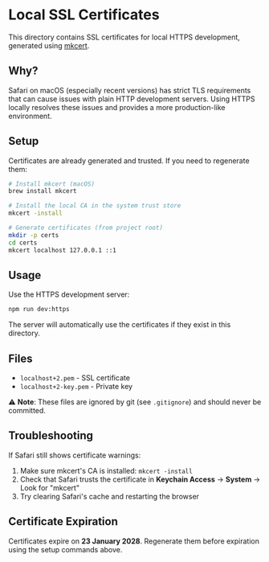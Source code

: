 # Local SSL Certificates

This directory contains SSL certificates for local HTTPS development, generated using [mkcert](https://github.com/FiloSottile/mkcert).

## Why?

Safari on macOS (especially recent versions) has strict TLS requirements that can cause issues with plain HTTP development servers. Using HTTPS locally resolves these issues and provides a more production-like environment.

## Setup

Certificates are already generated and trusted. If you need to regenerate them:

```bash
# Install mkcert (macOS)
brew install mkcert

# Install the local CA in the system trust store
mkcert -install

# Generate certificates (from project root)
mkdir -p certs
cd certs
mkcert localhost 127.0.0.1 ::1
```

## Usage

Use the HTTPS development server:

```bash
npm run dev:https
```

The server will automatically use the certificates if they exist in this directory.

## Files

- `localhost+2.pem` - SSL certificate
- `localhost+2-key.pem` - Private key

⚠️ **Note**: These files are ignored by git (see `.gitignore`) and should never be committed.

## Troubleshooting

If Safari still shows certificate warnings:

1. Make sure mkcert's CA is installed: `mkcert -install`
2. Check that Safari trusts the certificate in **Keychain Access** → **System** → Look for "mkcert"
3. Try clearing Safari's cache and restarting the browser

## Certificate Expiration

Certificates expire on **23 January 2028**. Regenerate them before expiration using the setup commands above.
